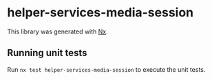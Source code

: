 # helper-services-media-session

This library was generated with [Nx](https://nx.dev).

## Running unit tests

Run `nx test helper-services-media-session` to execute the unit tests.
